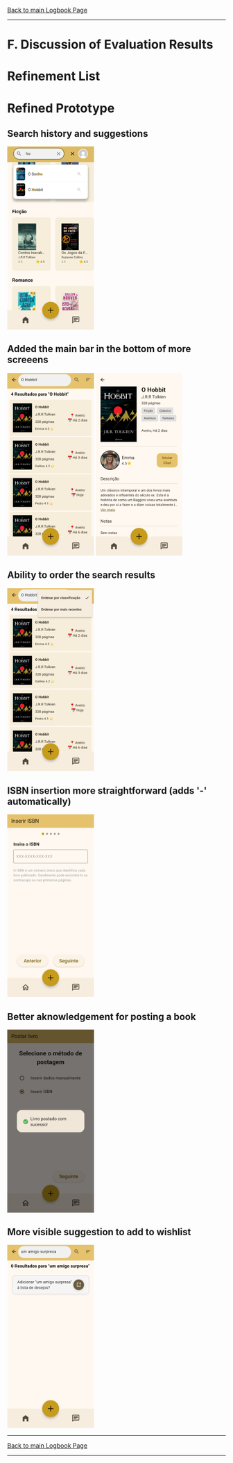 [Back to main Logbook Page](../hci_logbook.md)

---

# F. Discussion of Evaluation Results


# Refinement List

# Refined Prototype

## Search history and suggestions
<img src="images/03.jpg" width="200">

## Added the main bar in the bottom of more screeens
<img src="images/04.jpg" width="200">
<img src="images/05.jpg" width="200">

## Ability to order the search results
<img src="images/06.jpg" width="200">

## ISBN insertion more straightforward (adds '-' automatically)
<img src="images/09.jpg" width="200">

## Better aknowledgement for posting a book
<img src="images/16.jpg" width="200">

## More visible suggestion to add to wishlist
<img src="images/17.jpg" width="200">

---
[Back to main Logbook Page](../hci_logbook.md)

---